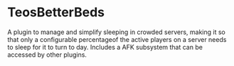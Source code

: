 ﻿# TeosBetterBeds
A plugin to manage and simplify sleeping in crowded servers, making it so that only a configurable percentageof the active players on a server needs to sleep for it to turn to day.
Includes a AFK subsystem that can be accessed by other plugins.
